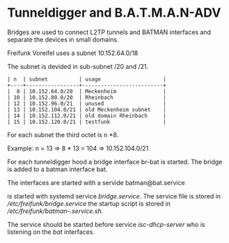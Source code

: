 # Tunneldigger and B.A.T.M.A.N-ADV
Bridges are used to connect L2TP tunnels and BATMAN interfaces and separate the devices in small domains.

Freifunk Voreifel uses a subnet 10.152.64.0/18

The subnet is devided in sub-subnet /20 and /21.
```
| n  | subnet          | usage                    |
+----+-----------------+--------------------------+
|  8 | 10.152.64.0/20  | Meckenheim               |
| 10 | 10.152.80.0/20  | Rheinbach                |
| 12 | 10.152.96.0/21  | unused                   |
| 13 | 10.152.104.0/21 | old Meckenheim subnet    |
| 14 | 10.152.112.0/21 | old domain Rheinbach     |
| 15 | 10.152.120.0/21 | testfunk                 |
```

For each subnet the third octet is n *8. 

Example: n = 13 => 8 * 13 = 104 => 10.152.104.0/21 

For each tunneldigger hood a bridge interface br-bat<n> is started. The bridge is added to a batman interface bat<n>.

The interfaces are started with a servide batman@bat<n>.service

is started with systemd service *bridge.service*. The service file is stored in */etc/freifunk/bridge.service* the startup script is stored in */etc/freifunk/batman-.service.sh*.

The service should be started before service *isc-dhcp-server* who is listening on the *bat<n>* interfaces.